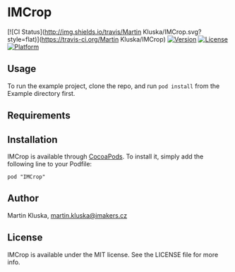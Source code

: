 # IMCrop

[![CI Status](http://img.shields.io/travis/Martin Kluska/IMCrop.svg?style=flat)](https://travis-ci.org/Martin Kluska/IMCrop)
[![Version](https://img.shields.io/cocoapods/v/IMCrop.svg?style=flat)](http://cocoadocs.org/docsets/IMCrop)
[![License](https://img.shields.io/cocoapods/l/IMCrop.svg?style=flat)](http://cocoadocs.org/docsets/IMCrop)
[![Platform](https://img.shields.io/cocoapods/p/IMCrop.svg?style=flat)](http://cocoadocs.org/docsets/IMCrop)

## Usage

To run the example project, clone the repo, and run `pod install` from the Example directory first.

## Requirements

## Installation

IMCrop is available through [CocoaPods](http://cocoapods.org). To install
it, simply add the following line to your Podfile:

    pod "IMCrop"

## Author

Martin Kluska, martin.kluska@imakers.cz

## License

IMCrop is available under the MIT license. See the LICENSE file for more info.

